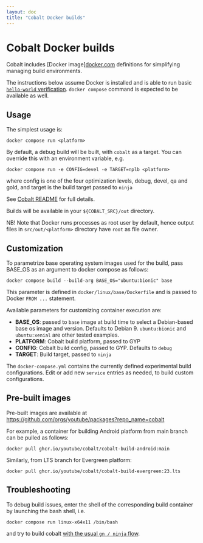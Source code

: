 ```yaml
---
layout: doc
title: "Cobalt Docker builds"
---
```

# Cobalt Docker builds

Cobalt includes [Docker image][docker.com](https://www.docker.com/)
definitions for simplifying managing build environments.

The instructions below assume Docker is installed and is able to run basic
[`hello-world` verification](https://docs.docker.com/get-started/#test-docker-installation).
`docker compose` command is expected to be available as well.

## Usage

The simplest usage is:

  `docker compose run <platform>`

By default, a debug build will be built, with `cobalt` as a target.
You can override this with an environment variable, e.g.

  `docker compose run -e CONFIG=devel -e TARGET=nplb <platform>`

where config is one of the four optimization levels, debug, devel, qa and gold,
and target is the build target passed to `ninja`

See [Cobalt README](../../README.md#build-types)
for full details.

Builds will be available in your `${COBALT_SRC}/out` directory.

NB! Note that Docker runs processes as root user by default, hence output
files in `src/out/<platform>` directory have `root` as file owner.

## Customization

To parametrize base operating system images used for the build, pass BASE_OS
as an argument to docker compose as follows:

  `docker compose build --build-arg BASE_OS="ubuntu:bionic" base`

This parameter is defined in `docker/linux/base/Dockerfile` and is passed to
Docker `FROM ...` statement.

Available parameters for customizing container execution are:

 - **BASE_OS**: passed to `base` image at build time to select a Debian-based
    base os image and version. Defaults to Debian 9. `ubuntu:bionic` and
    `ubuntu:xenial` are other tested examples.
 - **PLATFORM**: Cobalt build platform, passed to GYP
 - **CONFIG**: Cobalt build config, passed to GYP. Defaults to `debug`
 - **TARGET**: Build target, passed to `ninja`

The `docker-compose.yml` contains the currently defined experimental build
configurations. Edit or add new `service` entries as needed, to build custom
configurations.

## Pre-built images

Pre-built images are available at https://github.com/orgs/youtube/packages?repo_name=cobalt

For example, a container for building Android platform from main branch can be pulled as follows:

```
docker pull ghcr.io/youtube/cobalt/cobalt-build-android:main
```

Similarly, from LTS branch for Evergreen platform:

```
docker pull ghcr.io/youtube/cobalt/cobalt-build-evergreen:23.lts
```

## Troubleshooting

To debug build issues, enter the shell of the corresponding build container by
launching the bash shell, i.e.

  `docker compose run linux-x64x11 /bin/bash`

and try to build cobalt [with the usual `gn / ninja` flow](../../README.md#building-and-running-the-code).
